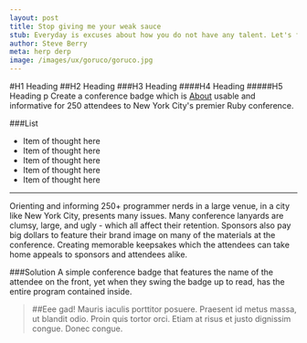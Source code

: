 ```yaml
---
layout: post
title: Stop giving me your weak sauce
stub: Everyday is excuses about how you do not have any talent. Let's fix that.
author: Steve Berry
meta: herp derp
image: /images/ux/goruco/goruco.jpg
---
```


#H1 Heading
##H2 Heading
###H3 Heading
####H4 Heading
#####H5 Heading
p Create a conference badge which is [About](/about/) usable and informative for 250 attendees to New York City's premier Ruby conference.

###List
* Item of thought here
* Item of thought here
* Item of thought here
* Item of thought here
* Item of thought here

<hr/>

Orienting and informing 250+ programmer nerds in a large venue, in a city like New York City, presents many issues. Many conference lanyards are clumsy, large, and ugly - which all affect their retention. Sponsors also pay big dollars to feature their brand image on many of the materials at the conference. Creating memorable keepsakes which the attendees can take home appeals to sponsors and attendees alike.

###Solution
A simple conference badge that features the name of the attendee on the front, yet when they swing the badge up to read, has the entire program contained inside.

> ##Eee gad!
> Mauris iaculis porttitor posuere. Praesent id metus massa, ut blandit odio. Proin quis tortor orci. Etiam at risus et justo dignissim congue. Donec congue.
